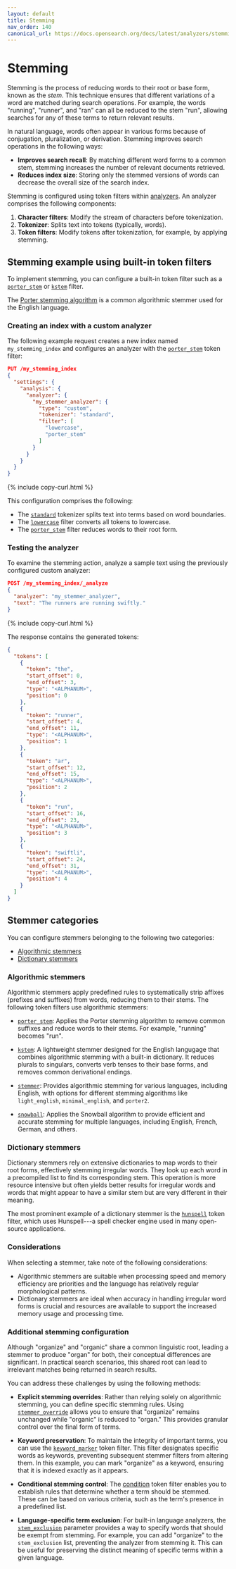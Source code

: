 ```yaml
---
layout: default
title: Stemming
nav_order: 140
canonical_url: https://docs.opensearch.org/docs/latest/analyzers/stemming/
---
```


# Stemming

Stemming is the process of reducing words to their root or base form, known as the _stem_. This technique ensures that different variations of a word are matched during search operations. For example, the words "running", "runner", and "ran" can all be reduced to the stem "run", allowing searches for any of these terms to return relevant results.

In natural language, words often appear in various forms because of conjugation, pluralization, or derivation. Stemming improves search operations in the following ways:

- **Improves search recall**: By matching different word forms to a common stem, stemming increases the number of relevant documents retrieved.
- **Reduces index size**: Storing only the stemmed versions of words can decrease the overall size of the search index.

Stemming is configured using token filters within [analyzers]({{site.url}}{{site.baseurl}}/analyzers/#analyzers). An analyzer comprises the following components:

1. **Character filters**: Modify the stream of characters before tokenization.
2. **Tokenizer**: Splits text into tokens (typically, words).
3. **Token filters**: Modify tokens after tokenization, for example, by applying stemming.

## Stemming example using built-in token filters

To implement stemming, you can configure a built-in token filter such as a [`porter_stem`]({{site.url}}{{site.baseurl}}/analyzers/token-filters/porter-stem/) or [`kstem`]({{site.url}}{{site.baseurl}}/analyzers/token-filters/kstem/) filter.

The [Porter stemming algorithm](https://snowballstem.org/algorithms/porter/stemmer.html) is a common algorithmic stemmer used for the English language.

### Creating an index with a custom analyzer

The following example request creates a new index named `my_stemming_index` and configures an analyzer with the [`porter_stem`]({{site.url}}{{site.baseurl}}/analyzers/token-filters/porter-stem/) token filter:

```json
PUT /my_stemming_index
{
  "settings": {
    "analysis": {
      "analyzer": {
        "my_stemmer_analyzer": {
          "type": "custom",
          "tokenizer": "standard",
          "filter": [
            "lowercase",
            "porter_stem"
          ]
        }
      }
    }
  }
}
```
{% include copy-curl.html %}

This configuration comprises the following:

- The [`standard`]({{site.url}}{{site.baseurl}}/analyzers/tokenizers/standard/) tokenizer splits text into terms based on word boundaries.
- The [`lowercase`]({{site.url}}{{site.baseurl}}/analyzers/token-filters/lowercase/) filter converts all tokens to lowercase.
- The [`porter_stem`]({{site.url}}{{site.baseurl}}/analyzers/token-filters/porter-stem/) filter reduces words to their root form.

### Testing the analyzer

To examine the stemming action, analyze a sample text using the previously configured custom analyzer:

```json
POST /my_stemming_index/_analyze
{
  "analyzer": "my_stemmer_analyzer",
  "text": "The runners are running swiftly."
}
```
{% include copy-curl.html %}

The response contains the generated tokens:

```json
{
  "tokens": [
    {
      "token": "the",
      "start_offset": 0,
      "end_offset": 3,
      "type": "<ALPHANUM>",
      "position": 0
    },
    {
      "token": "runner",
      "start_offset": 4,
      "end_offset": 11,
      "type": "<ALPHANUM>",
      "position": 1
    },
    {
      "token": "ar",
      "start_offset": 12,
      "end_offset": 15,
      "type": "<ALPHANUM>",
      "position": 2
    },
    {
      "token": "run",
      "start_offset": 16,
      "end_offset": 23,
      "type": "<ALPHANUM>",
      "position": 3
    },
    {
      "token": "swiftli",
      "start_offset": 24,
      "end_offset": 31,
      "type": "<ALPHANUM>",
      "position": 4
    }
  ]
}
```

## Stemmer categories

You can configure stemmers belonging to the following two categories:

- [Algorithmic stemmers]({{site.url}}{{site.baseurl}}/analyzers/stemming/#algorithmic-stemmers)
- [Dictionary stemmers]({{site.url}}{{site.baseurl}}/analyzers/stemming/#dictionary-stemmers)

### Algorithmic stemmers

Algorithmic stemmers apply predefined rules to systematically strip affixes (prefixes and suffixes) from words, reducing them to their stems. The following token filters use algorithmic stemmers:

- [`porter_stem`]({{site.url}}{{site.baseurl}}/analyzers/token-filters/porter-stem/): Applies the Porter stemming algorithm to remove common suffixes and reduce words to their stems. For example, "running" becomes "run".

- [`kstem`]({{site.url}}{{site.baseurl}}/analyzers/token-filters/kstem/): A lightweight stemmer designed for the English langugage that combines algorithmic stemming with a built-in dictionary. It reduces plurals to singulars, converts verb tenses to their base forms, and removes common derivational endings. 


- [`stemmer`]({{site.url}}{{site.baseurl}}/analyzers/token-filters/stemmer/): Provides algorithmic stemming for various languages, including English, with options for different stemming algorithms like `light_english`, `minimal_english`, and `porter2`. 


- [`snowball`]({{site.url}}{{site.baseurl}}/analyzers/token-filters/snowball/): Applies the Snowball algorithm to provide efficient and accurate stemming for multiple languages, including English, French, German, and others. 

### Dictionary stemmers

Dictionary stemmers rely on extensive dictionaries to map words to their root forms, effectively stemming irregular words. They look up each word in a precompiled list to find its corresponding stem. This operation is more resource intensive but often yields better results for irregular words and words that might appear to have a similar stem but are very different in their meaning.

The most prominent example of a dictionary stemmer is the [`hunspell`]({{site.url}}{{site.baseurl}}/analyzers/token-filters/hunspell/) token filter, which uses Hunspell---a spell checker engine used in many open-source applications.

### Considerations
When selecting a stemmer, take note of the following considerations:

- Algorithmic stemmers are suitable when processing speed and memory efficiency are priorities and the language has relatively regular morphological patterns.
- Dictionary stemmers are ideal when accuracy in handling irregular word forms is crucial and resources are available to support the increased memory usage and processing time.


### Additional stemming configuration

Although "organize" and "organic" share a common linguistic root, leading a stemmer to produce "organ" for both, their conceptual differences are significant. In practical search scenarios, this shared root can lead to irrelevant matches being returned in search results.

You can address these challenges by using the following methods:

- **Explicit stemming overrides**: Rather than relying solely on algorithmic stemming, you can define specific stemming rules. Using [`stemmer_override`]({{site.url}}{{site.baseurl}}/analyzers/token-filters/stemmer-override/) allows you to ensure that "organize" remains unchanged while "organic" is reduced to "organ." This provides granular control over the final form of terms.

- **Keyword preservation**: To maintain the integrity of important terms, you can use the [`keyword_marker`]({{site.url}}{{site.baseurl}}/analyzers/token-filters/keyword-marker/) token filter. This filter designates specific words as keywords, preventing subsequent stemmer filters from altering them. In this example, you can mark "organize" as a keyword, ensuring that it is indexed exactly as it appears.

- **Conditional stemming control**: The [condition]({{site.url}}{{site.baseurl}}/analyzers/token-filters/condition/) token filter enables you to establish rules that determine whether a term should be stemmed. These can be based on various criteria, such as the term's presence in a predefined list.

- **Language-specific term exclusion**: For built-in language analyzers, the [`stem_exclusion`]({{site.url}}{{site.baseurl}}/analyzers/language-analyzers/english/#stem-exclusion) parameter provides a way to specify words that should be exempt from stemming. For example, you can add "organize" to the `stem_exclusion` list, preventing the analyzer from stemming it. This can be useful for preserving the distinct meaning of specific terms within a given language.
